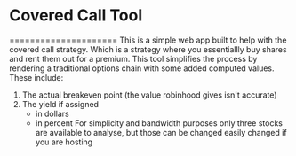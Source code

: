 # Covered Call Tool
=====================
This is a simple web app built to help with the covered call strategy. Which is a strategy where you essentiallly buy shares and rent them out for a premium. 
This tool simplifies the process by rendering a traditional options chain with some added computed values. 
These include:
1. The actual breakeven point (the value robinhood gives isn't accurate)
2. The yield if assigned
    - in dollars
    - in percent
For simplicity and bandwidth purposes only three stocks are available to analyse, but those can be changed easily changed if you are hosting

